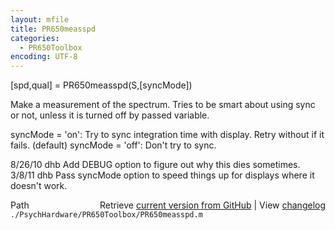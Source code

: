 ```yaml
---
layout: mfile
title: PR650measspd
categories:
  - PR650Toolbox
encoding: UTF-8
---
```


\[spd,qual\] = PR650measspd\(S,\[syncMode\]\)

Make a measurement of the spectrum.  Tries to be smart
about using sync or not, unless it is turned off by
passed variable.

syncMode = 'on':  Try to sync integration time with display.  Retry without if it fails. \(default\)
syncMode = 'off': Don't try to sync.

8/26/10  dhb  Add DEBUG option to figure out why this dies sometimes.
3/8/11   dhb  Pass syncMode option to speed things up for displays where it doesn't work.


<div class="code_header" style="text-align:right;">
  <span style="float:left;">Path&nbsp;&nbsp;</span> <span class="counter">Retrieve <a href=
  "https://raw.github.com/Psychtoolbox-3/Psychtoolbox-3/beta/./PsychHardware/PR650Toolbox/PR650measspd.m">current version from GitHub</a> | View <a href=
  "https://github.com/Psychtoolbox-3/Psychtoolbox-3/commits/beta/./PsychHardware/PR650Toolbox/PR650measspd.m">changelog</a></span>
</div>
<div class="code">
  <code>./PsychHardware/PR650Toolbox/PR650measspd.m</code>
</div>
